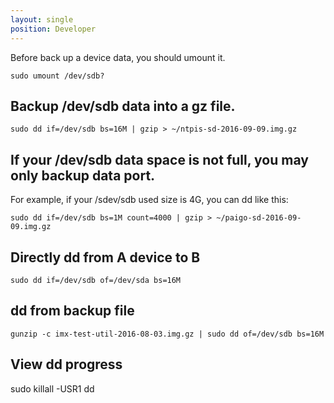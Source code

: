 ```yaml
---
layout: single
position: Developer
---
```


Before back up a device data, you should umount it.

    sudo umount /dev/sdb?

## Backup /dev/sdb data into a gz file.

    sudo dd if=/dev/sdb bs=16M | gzip > ~/ntpis-sd-2016-09-09.img.gz

## If your /dev/sdb data space is not full, you may only backup data port.

For example, if your /sdev/sdb used size is 4G, you can dd like this:

    sudo dd if=/dev/sdb bs=1M count=4000 | gzip > ~/paigo-sd-2016-09-09.img.gz


## Directly dd from A device to B

    sudo dd if=/dev/sdb of=/dev/sda bs=16M

## dd from backup file

    gunzip -c imx-test-util-2016-08-03.img.gz | sudo dd of=/dev/sdb bs=16M	

## View dd progress

  sudo killall -USR1 dd